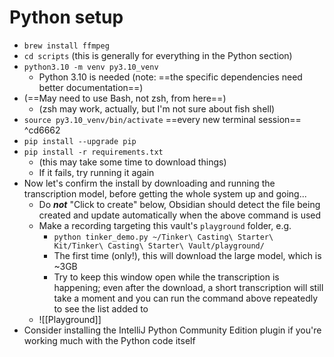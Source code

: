 # Python setup

- `brew install ffmpeg`
- `cd scripts` (this is generally for everything in the Python section)
- `python3.10 -m venv py3.10_venv`
	- Python 3.10 is needed (note: ==the specific dependencies need better documentation==)
- (==May need to use Bash, not zsh, from here==)
	- (zsh may work, actually, but I'm not sure about fish shell)
- `source py3.10_venv/bin/activate` ==every new terminal session== ^cd6662
- `pip install --upgrade pip`
- `pip install -r requirements.txt`
	- (this may take some time to download things)
	- If it fails, try running it again
- Now let's confirm the install by downloading and running the transcription model, before getting the whole system up and going...
	- Do ***not*** "Click to create" below, Obsidian should detect the file being created and update automatically when the above command is used
	- Make a recording targeting this vault's `playground` folder, e.g.
		- `python tinker_demo.py ~/Tinker\ Casting\ Starter\ Kit/Tinker\ Casting\ Starter\ Vault/playground/`
		- The first time (only!), this will download the large model, which is ~3GB
		- Try to keep this window open while the transcription is happening; even after the download, a short transcription will still take a moment and you can run the command above repeatedly to see the list added to
	- ![[Playground]]
- Consider installing the IntelliJ Python Community Edition plugin if you're working much with the Python code itself